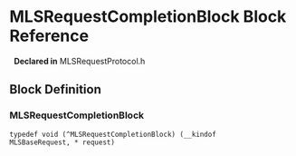# MLSRequestCompletionBlock Block Reference

&nbsp;&nbsp;**Declared in** MLSRequestProtocol.h  

<a title="Block Definition" name="instance_methods"></a>
## Block Definition
### MLSRequestCompletionBlock

<code>typedef void (^MLSRequestCompletionBlock) (__kindof MLSBaseRequest, * request)</code>

